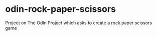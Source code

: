 # odin-rock-paper-scissors
Project on The Odin Project which asks to create a rock paper scissors game
